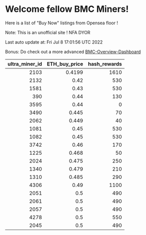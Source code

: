 # Welcome fellow BMC Miners!
Here is a list of "Buy Now" listings from Opensea floor !

Note: This is an unofficial site ! NFA DYOR

Last auto update at: Fri Jul  8 17:01:56 UTC 2022

Bonus: Do check out a more advanced [BMC-Overview-Dashboard](https://dune.com/defifunk/BMC-Overview-Dashboard)


|   ultra_miner_id |   ETH_buy_price |   hash_rewards |
|-----------------:|----------------:|---------------:|
|             2103 |          0.4199 |           1610 |
|             2132 |          0.42   |            530 |
|             1581 |          0.43   |            530 |
|              390 |          0.44   |            130 |
|             3595 |          0.44   |              0 |
|             3490 |          0.445  |             70 |
|             2062 |          0.449  |             40 |
|             1081 |          0.45   |            530 |
|             1082 |          0.45   |            530 |
|             3742 |          0.46   |            170 |
|             1225 |          0.468  |             50 |
|             2024 |          0.475  |            250 |
|             1340 |          0.479  |            210 |
|             1310 |          0.485  |            290 |
|             4306 |          0.49   |           1100 |
|             2051 |          0.5    |            490 |
|             2061 |          0.5    |            490 |
|             2057 |          0.5    |            490 |
|             4278 |          0.5    |            550 |
|             2045 |          0.5    |            490 |